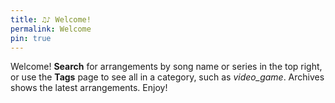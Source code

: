 ```yaml
---
title: ♫♪ Welcome!
permalink: Welcome
pin: true
---
```


Welcome! <b>Search</b> for arrangements by song name or series in the top right, or use the <b>Tags</b> page to see all in a category, such as <i>video_game</i>. Archives shows the latest arrangements. Enjoy!